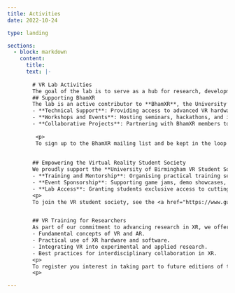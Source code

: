 ```yaml
---
title: Activities
date: 2022-10-24

type: landing

sections:
  - block: markdown
    content:
      title:
      text: |-
      
        # VR Lab Activities  
        The goal of the lab is to serve as a hub for research, development, and training in virtual, augmented, and mixed reality (VR/AR/MR).  
        ## Supporting BhamXR  
        The lab is an active contributor to **BhamXR**, the University’s interdisciplinary community of over 100 academics engaged in extended reality (XR) research. Our activities include:  
        - **Technical Support**: Providing access to advanced VR hardware and tools to enable pioneering research.  
        - **Workshops and Events**: Hosting seminars, hackathons, and interactive sessions to foster knowledge exchange.  
        - **Collaborative Projects**: Partnering with BhamXR members to develop XR solutions for diverse fields like education, healthcare, and the arts.  
         
         <p>
         To sign up to the BhamXR mailing list and be kept in the loop about VR, MR, AR activities at UoB, Staff and Students can email majordomo@lists.bham.ac.uk with the text: “subscribe bhamxr”
 
 
        ## Empowering the Virtual Reality Student Society  
        We proudly support the **University of Birmingham VR Student Society**, a student-led initiative promoting XR technologies. Our contributions include:  
        - **Training and Mentorship**: Organising practical training sessions and offering expert guidance to build XR development skills.  
        - **Event Sponsorship**: Supporting game jams, demo showcases, and networking events to inspire creativity and collaboration.  
        - **Lab Access**: Granting students exclusive access to cutting-edge VR tools and resources for their projects.  
        <p>
        To join the VR student society, see the <a href="https://www.guildofstudents.com/organisation/ubvr/" target="_blank">Guild of Student Webpage</a>


        ## VR Training for Researchers  
        As part of our commitment to advancing research in XR, we offer a **specialised VR course** for academics and students. This course equips participants with the knowledge and skills to leverage VR for innovative research. Key topics include:  
        - Fundamental concepts of VR and AR.  
        - Practical use of XR hardware and software.  
        - Integrating VR into experimental and applied research.  
        - Best practices for interdisciplinary collaboration in XR.  
        <p>
        To register you interest in taking part to future editions of the course, let us know by dropping a line on the <a href="/contact">Contact Page</a>
        <p>

---
```


